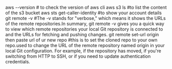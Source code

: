 aws --version  # to check the version of aws cli
aws s3 ls  #to list the content of the s3 bucket
aws sts get-caller-identity   #to show your account details
git remote -v #The -v stands for "verbose," which means it shows the URLs of the remote repositories.In summary, git remote -v gives you a quick way to view which remote repositories your local Git repository is connected to and the URLs for fetching and pushing changes.
git remote set-url origin then paste url of ur new repo #this is to set the cloned repo to your own repo.used to change the URL of the remote repository named origin in your local Git configuration. For example, if the repository has moved, if you're switching from HTTP to SSH, or if you need to update authentication credentials.
